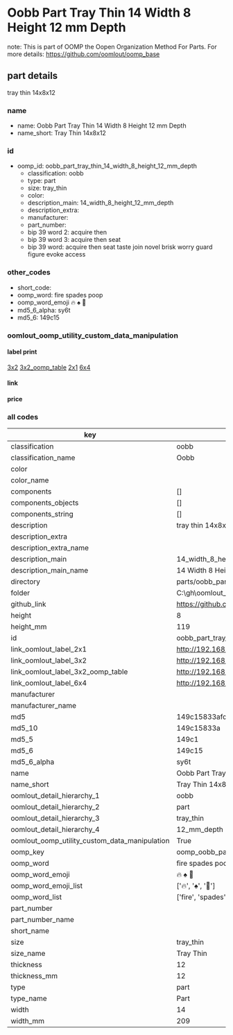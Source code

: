 # Oobb Part Tray Thin 14 Width 8 Height 12 mm Depth  

note: This is part of OOMP the Oopen Organization Method For Parts. For more details: https://github.com/oomlout/oomp_base

##  part details
  



tray thin 14x8x12



### name
* name: Oobb Part Tray Thin 14 Width 8 Height 12 mm Depth
* name_short: Tray Thin 14x8x12 
### id
* oomp_id: oobb_part_tray_thin_14_width_8_height_12_mm_depth
  * classification: oobb
  * type: part
  * size: tray_thin
  * color: 
  * description_main: 14_width_8_height_12_mm_depth
  * description_extra: 
  * manufacturer: 
  * part_number: 
  * bip 39 word 2: acquire then
  * bip 39 word 3: acquire then seat
  * bip 39 word: acquire then seat taste join novel brisk worry guard figure evoke access

### other_codes
* short_code: 
* oomp_word: fire spades poop
* oomp_word_emoji :fire: :spades: :poop:
* md5_6_alpha: sy6t
* md5_6: 149c15






### oomlout_oomp_utility_custom_data_manipulation
#### label print
[3x2](http://192.168.1.245:1112/?label=oomp%20sy6t)
[3x2_oomp_table](http://192.168.1.108:1112/?label=oomp%20sy6t)
[2x1](http://192.168.1.242:1112/?label=oomp%20sy6t)
[6x4](http://192.168.1.55:1112/?label=oomp%20sy6t)    

#### link

                              

#### price







### all codes 
| key | value |  
| --- | --- |  
| classification | oobb |  
| classification_name | Oobb |  
| color |  |  
| color_name |  |  
| components | [] |  
| components_objects | [] |  
| components_string | [] |  
| description | tray thin 14x8x12 |  
| description_extra |  |  
| description_extra_name |  |  
| description_main | 14_width_8_height_12_mm_depth |  
| description_main_name | 14 Width 8 Height 12 mm Depth |  
| directory | parts/oobb_part_tray_thin_14_width_8_height_12_mm_depth |  
| folder | C:\gh\oomlout_oobb_version_4_generated_parts\parts\oobb_part_tray_thin_14_width_8_height_12_mm_depth |  
| github_link | https://github.com/oomlout/oomlout_oomp_part_src/tree/main/parts/oobb_part_tray_thin_14_width_8_height_12_mm_depth |  
| height | 8 |  
| height_mm | 119 |  
| id | oobb_part_tray_thin_14_width_8_height_12_mm_depth |  
| link_oomlout_label_2x1 | http://192.168.1.242:1112/?label=oomp%20sy6t |  
| link_oomlout_label_3x2 | http://192.168.1.245:1112/?label=oomp%20sy6t |  
| link_oomlout_label_3x2_oomp_table | http://192.168.1.108:1112/?label=oomp%20sy6t |  
| link_oomlout_label_6x4 | http://192.168.1.55:1112/?label=oomp%20sy6t |  
| manufacturer |  |  
| manufacturer_name |  |  
| md5 | 149c15833afdc38a5c3c1de384b80811 |  
| md5_10 | 149c15833a |  
| md5_5 | 149c1 |  
| md5_6 | 149c15 |  
| md5_6_alpha | sy6t |  
| name | Oobb Part Tray Thin 14 Width 8 Height 12 mm Depth |  
| name_short | Tray Thin 14x8x12  |  
| oomlout_detail_hierarchy_1 | oobb |  
| oomlout_detail_hierarchy_2 | part |  
| oomlout_detail_hierarchy_3 | tray_thin |  
| oomlout_detail_hierarchy_4 | 12_mm_depth |  
| oomlout_oomp_utility_custom_data_manipulation | True |  
| oomp_key | oomp_oobb_part_tray_thin_14_width_8_height_12_mm_depth |  
| oomp_word | fire spades poop |  
| oomp_word_emoji | :fire: :spades: :poop: |  
| oomp_word_emoji_list | [':fire:', ':spades:', ':poop:'] |  
| oomp_word_list | ['fire', 'spades', 'poop'] |  
| part_number |  |  
| part_number_name |  |  
| short_name |  |  
| size | tray_thin |  
| size_name | Tray Thin |  
| thickness | 12 |  
| thickness_mm | 12 |  
| type | part |  
| type_name | Part |  
| width | 14 |  
| width_mm | 209 |  
